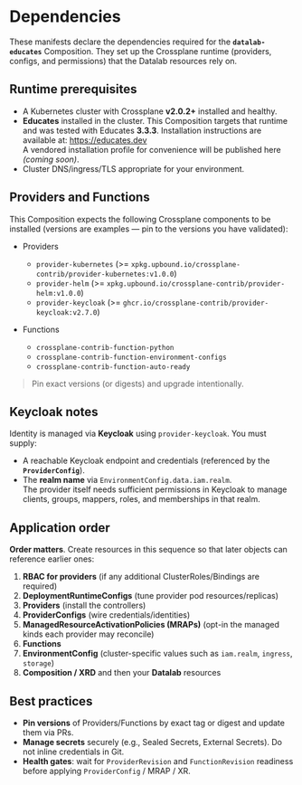 # Dependencies

These manifests declare the dependencies required for the **`datalab-educates`** Composition. They set up the Crossplane runtime (providers, configs, and permissions) that the Datalab resources rely on.

## Runtime prerequisites

- A Kubernetes cluster with Crossplane **v2.0.2+** installed and healthy.
- **Educates** installed in the cluster. This Composition targets that runtime and was tested with Educates **3.3.3**. Installation instructions are available at: https://educates.dev  
  A vendored installation profile for convenience will be published here *(coming soon)*.
- Cluster DNS/ingress/TLS appropriate for your environment.

## Providers and Functions

This Composition expects the following Crossplane components to be installed (versions are examples — pin to the versions you have validated):

- Providers  
  - `provider-kubernetes` (>= `xpkg.upbound.io/crossplane-contrib/provider-kubernetes:v1.0.0`)  
  - `provider-helm` (>= `xpkg.upbound.io/crossplane-contrib/provider-helm:v1.0.0`)  
  - `provider-keycloak` (>= `ghcr.io/crossplane-contrib/provider-keycloak:v2.7.0`)  

- Functions  
  - `crossplane-contrib-function-python`  
  - `crossplane-contrib-function-environment-configs`  
  - `crossplane-contrib-function-auto-ready`

> Pin exact versions (or digests) and upgrade intentionally.

## Keycloak notes

Identity is managed via **Keycloak** using `provider-keycloak`. You must supply:
- A reachable Keycloak endpoint and credentials (referenced by the **`ProviderConfig`**).
- The **realm name** via `EnvironmentConfig.data.iam.realm`.  
  The provider itself needs sufficient permissions in Keycloak to manage clients, groups, mappers, roles, and memberships in that realm.

## Application order

**Order matters**. Create resources in this sequence so that later objects can reference earlier ones:

1. **RBAC for providers** (if any additional ClusterRoles/Bindings are required)  
2. **DeploymentRuntimeConfigs** (tune provider pod resources/replicas)  
3. **Providers** (install the controllers)  
4. **ProviderConfigs** (wire credentials/identities)  
5. **ManagedResourceActivationPolicies (MRAPs)** (opt-in the managed kinds each provider may reconcile)  
6. **Functions**
20. **EnvironmentConfig** (cluster-specific values such as `iam.realm`, `ingress`, `storage`)  
21. **Composition / XRD** and then your **Datalab** resources

## Best practices

- **Pin versions** of Providers/Functions by exact tag or digest and update them via PRs.
- **Manage secrets** securely (e.g., Sealed Secrets, External Secrets). Do not inline credentials in Git.
- **Health gates**: wait for `ProviderRevision` and `FunctionRevision` readiness before applying `ProviderConfig` / MRAP / XR.
